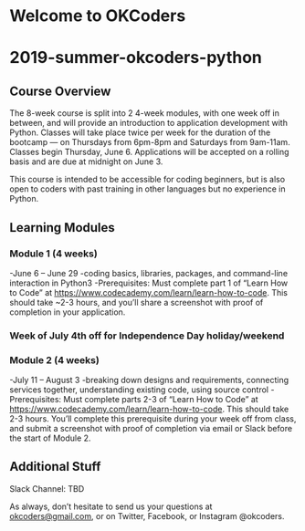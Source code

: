 # Welcome to OKCoders
# 2019-summer-okcoders-python

## Course Overview

The 8-week course is split into 2 4-week modules, with one week off in between, and will provide an introduction to application development with Python.
Classes will take place twice per week for the duration of the bootcamp — on Thursdays from 6pm-8pm and Saturdays from 9am-11am.
Classes begin Thursday, June 6. Applications will be accepted on a rolling basis and are due at midnight on June 3.

This course is intended to be accessible for coding beginners, but is also open to coders with past training in other languages but no experience in Python.

## Learning Modules

### Module 1 (4 weeks)
-June 6 – June 29
-coding basics, libraries, packages, and command-line interaction in Python3
-Prerequisites: Must complete part 1 of “Learn How to Code” at https://www.codecademy.com/learn/learn-how-to-code. This should take ~2-3 hours, and you’ll share a screenshot with proof of completion in your application.

### Week of July 4th off for Independence Day holiday/weekend

### Module 2 (4 weeks)
-July 11 – August 3
-breaking down designs and requirements, connecting services together, understanding existing code, using source control
-Prerequisites: Must complete parts 2-3 of “Learn How to Code” at https://www.codecademy.com/learn/learn-how-to-code. This should take 2-3 hours. You’ll complete this prerequisite during your week off from class, and submit a screenshot with proof of completion via email or Slack before the start of Module 2.

## Additional Stuff

Slack Channel: TBD

As always, don’t hesitate to send us your questions at okcoders@gmail.com, or on Twitter, Facebook, or Instagram @okcoders.
